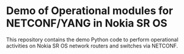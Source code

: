 # Demo of Operational modules for NETCONF/YANG in Nokia SR OS
This repository contains the demo Python code to perform operational activities on Nokia SR OS network routers and switches via NETCONF.